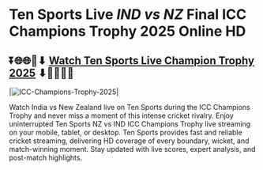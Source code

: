 # Ten Sports Live *IND vs NZ* Final ICC Champions Trophy 2025 Online HD

## ⏬🌐🌐📌⬇ [Watch Ten Sports Live Champion Trophy 2025](https://ptvsportshd.net/ten-sports/) ⬇📌🌐🌐⏬

|![ICC-Champions-Trophy-2025](https://github.com/user-attachments/assets/eb0c49aa-ae7e-4ae0-a94f-0153617a517c)|

Watch India vs New Zealand live on Ten Sports during the ICC Champions Trophy and never miss a moment of this intense cricket rivalry. Enjoy uninterrupted Ten Sports NZ vs IND ICC Champions Trophy live streaming on your mobile, tablet, or desktop. Ten Sports provides fast and reliable cricket streaming, delivering HD coverage of every boundary, wicket, and match-winning moment. Stay updated with live scores, expert analysis, and post-match highlights.

